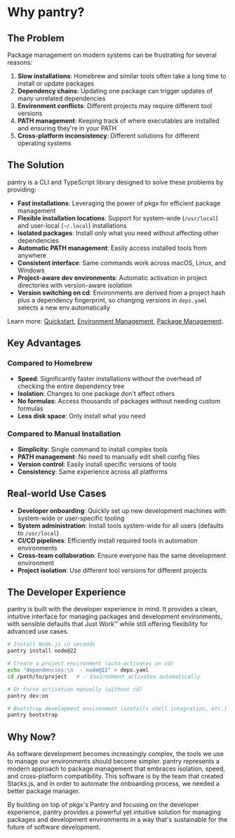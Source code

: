 # Why pantry?

## The Problem

Package management on modern systems can be frustrating for several reasons:

1. **Slow installations**: Homebrew and similar tools often take a long time to install or update packages
2. **Dependency chains**: Updating one package can trigger updates of many unrelated dependencies
3. **Environment conflicts**: Different projects may require different tool versions
4. **PATH management**: Keeping track of where executables are installed and ensuring they're in your PATH
5. **Cross-platform inconsistency**: Different solutions for different operating systems

## The Solution

pantry is a CLI and TypeScript library designed to solve these problems by providing:

- **Fast installations**: Leveraging the power of pkgx for efficient package management
- **Flexible installation locations**: Support for system-wide (`/usr/local`) and user-local (`~/.local`) installations
- **Isolated packages**: Install only what you need without affecting other dependencies
- **Automatic PATH management**: Easily access installed tools from anywhere
- **Consistent interface**: Same commands work across macOS, Linux, and Windows
- **Project-aware dev environments**: Automatic activation in project directories with version-aware isolation
- **Version switching on cd**: Environments are derived from a project hash plus a dependency fingerprint, so changing versions in `deps.yaml` selects a new env automatically

Learn more: [Quickstart](https://stacks-pantry.netlify.app/quickstart), [Environment Management](https://stacks-pantry.netlify.app/features/environment-management), [Package Management](https://stacks-pantry.netlify.app/features/package-management).

## Key Advantages

### Compared to Homebrew

- **Speed**: Significantly faster installations without the overhead of checking the entire dependency tree
- **Isolation**: Changes to one package don't affect others
- **No formulas**: Access thousands of packages without needing custom formulas
- **Less disk space**: Only install what you need

### Compared to Manual Installation

- **Simplicity**: Single command to install complex tools
- **PATH management**: No need to manually edit shell config files
- **Version control**: Easily install specific versions of tools
- **Consistency**: Same experience across all platforms

## Real-world Use Cases

- **Developer onboarding**: Quickly set up new development machines with system-wide or user-specific tooling
- **System administration**: Install tools system-wide for all users (defaults to `/usr/local`)
- **CI/CD pipelines**: Efficiently install required tools in automation environments
- **Cross-team collaboration**: Ensure everyone has the same development environment
- **Project isolation**: Use different tool versions for different projects

## The Developer Experience

pantry is built with the developer experience in mind. It provides a clean, intuitive interface for managing packages and development environments, with sensible defaults that Just Work™ while still offering flexibility for advanced use cases.

```bash
# Install Node.js in seconds
pantry install node@22

# Create a project environment (auto-activates on cd)
echo "dependencies:\n  - node@22" > deps.yaml
cd /path/to/project   # ✅ Environment activates automatically

# Or force activation manually (without cd)
pantry dev:on

# Bootstrap development environment (installs shell integration, etc.)
pantry bootstrap
```

## Why Now?

As software development becomes increasingly complex, the tools we use to manage our environments should become simpler. pantry represents a modern approach to package management that embraces isolation, speed, and cross-platform compatibility. This software is by the team that created Stacks.js, and in order to automate the onboarding process, we needed a better package manager.

By building on top of pkgx's Pantry and focusing on the developer experience, pantry provides a powerful yet intuitive solution for managing packages and development environments in a way that's sustainable for the future of software development.
